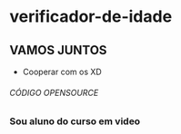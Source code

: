 # verificador-de-idade

## VAMOS JUNTOS
* Cooperar com os
XD
###### CÓDIGO OPENSOURCE
### Sou aluno do curso em video 
